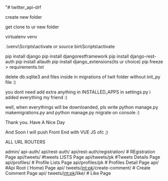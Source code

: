 "# twitter_api-drf

create new folder


get clone to ur new folder


virtualenv venv


.\venv\Scripts\activate or source bin\Scripts\activate


pip install django
pip install djangorestframework
pip install django-rest-auth
pip install allauth
pip install django_extensions(its ur choice)
pip freeze > requirements.txt


delete db.sqlite3 and files inside in migrations of twit folder without init_py file :)


you dont need add extra anything in INSTALLED_APPS in settings.py i added everything my friend :)


well, when everythings will be downloanded, pls write python manage.py makemigrations.py  and python manage.py migrate on console :)


Thank you. Have A Nice Day


And Soon I will push Front End with VUE JS ofc ;)


ALL URL ROUTERS


admin/
api-auth/
api/rest-auth/
api/rest-auth/registration/ # REgistration Page
api/tweets/ #tweets LISTS Page
api/tweets/pk #Tweets Details Page
api/profiles/ # Profile Lists Page
api/profiles/pk # Profiles Detail Page
api/ #Api Root ( Home) Page
api/ tweets/<int:pk>/create-comment/ # Create Comment Page
api/ tweets/<int:pk>/like/ # Like Page








